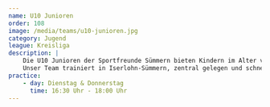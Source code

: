 ```yaml
---
name: U10 Junioren
order: 108
image: /media/teams/u10-junioren.jpg
category: Jugend
league: Kreisliga
description: |
    Die U10 Junioren der Sportfreunde Sümmern bieten Kindern im Alter von 9 Jahren die perfekte Möglichkeit, Fußball spielerisch zu lernen und sich sportlich weiterzuentwickeln.
    Unser Team trainiert in Iserlohn-Sümmern, zentral gelegen und schnell erreichbar aus Menden, Hemer und der Iserlohner Innenstadt.
practice:
    - day: Dienstag & Donnerstag
      time: 16:30 Uhr - 18:00 Uhr
---
```

